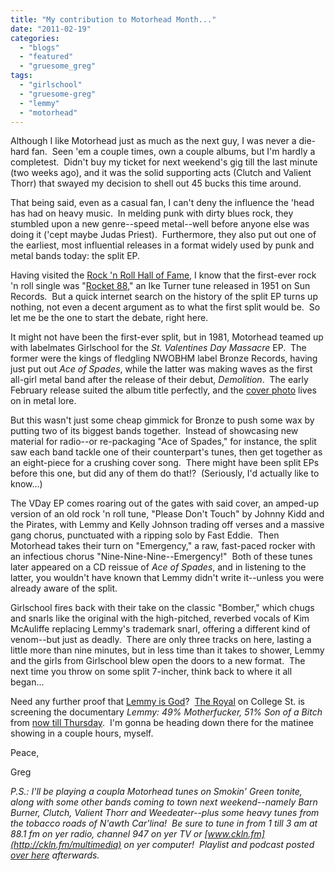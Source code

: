 ```yaml
---
title: "My contribution to Motorhead Month..."
date: "2011-02-19"
categories: 
  - "blogs"
  - "featured"
  - "gruesome_greg"
tags: 
  - "girlschool"
  - "gruesome-greg"
  - "lemmy"
  - "motorhead"
---
```


Although I like Motorhead just as much as the next guy, I was never a die-hard fan.  Seen 'em a couple times, own a couple albums, but I'm hardly a completest.  Didn't buy my ticket for next weekend's gig till the last minute (two weeks ago), and it was the solid supporting acts (Clutch and Valient Thorr) that swayed my decision to shell out 45 bucks this time around.

That being said, even as a casual fan, I can't deny the influence the 'head has had on heavy music.  In melding punk with dirty blues rock, they stumbled upon a new genre--speed metal--well before anyone else was doing it ('cept maybe Judas Priest).  Furthermore, they also put out one of the earliest, most influential releases in a format widely used by punk and metal bands today: the split EP.

Having visited the [Rock 'n Roll Hall of Fame](http://www.rockhall.com/), I know that the first-ever rock 'n roll single was "[Rocket 88](http://en.wikipedia.org/wiki/Rocket_88)," an Ike Turner tune released in 1951 on Sun Records.  But a quick internet search on the history of the split EP turns up nothing, not even a decent argument as to what the first split would be.  So let me be the one to start the debate, right here.

It might not have been the first-ever split, but in 1981, Motorhead teamed up with labelmates Girlschool for the _St. Valentines Day Massacre_ EP.  The former were the kings of fledgling NWOBHM label Bronze Records, having just put out _Ace of Spades_, while the latter was making waves as the first all-girl metal band after the release of their debut, _Demolition_.  The early February release suited the album title perfectly, and the [cover photo](http://www.coverbrowser.com/image/motorhead/1-1.jpg) lives on in metal lore.

But this wasn't just some cheap gimmick for Bronze to push some wax by putting two of its biggest bands together.  Instead of showcasing new material for radio--or re-packaging "Ace of Spades," for instance, the split saw each band tackle one of their counterpart's tunes, then get together as an eight-piece for a crushing cover song.  There might have been split EPs before this one, but did any of them do that!?  (Seriously, I'd actually like to know...)

The VDay EP comes roaring out of the gates with said cover, an amped-up version of an old rock 'n roll tune, "Please Don't Touch" by Johnny Kidd and the Pirates, with Lemmy and Kelly Johnson trading off verses and a massive gang chorus, punctuated with a ripping solo by Fast Eddie.  Then Motorhead takes their turn on "Emergency," a raw, fast-paced rocker with an infectious chorus "Nine-Nine-Nine--Emergency!"  Both of these tunes later appeared on a CD reissue of _Ace of Spades_, and in listening to the latter, you wouldn't have known that Lemmy didn't write it--unless you were already aware of the split.

Girlschool fires back with their take on the classic "Bomber," which chugs and snarls like the original with the high-pitched, reverbed vocals of Kim McAuliffe replacing Lemmy's trademark snarl, offering a different kind of venom--but just as deadly.  There are only three tracks on here, lasting a little more than nine minutes, but in less time than it takes to shower, Lemmy and the girls from Girlschool blew open the doors to a new format.  The next time you throw on some split 7-incher, think back to where it all began...

Need any further proof that [Lemmy is God](http://www.youtube.com/watch?v=gjaCgF5MKDM)?  [The Royal](http://www.theroyal.to/) on College St. is screening the documentary _Lemmy: 49% Motherfucker, 51% Son of a Bitch_ from [now till Thursday](http://www.theroyal.to/films/lemmy/).  I'm gonna be heading down there for the matinee showing in a couple hours, myself.

Peace,

Greg

_P.S.: I'll be playing a coupla Motorhead tunes on Smokin' Green tonite, along with some other bands coming to town next weekend--namely Barn Burner, Clutch, Valient Thorr and Weedeater--plus some heavy tunes from the tobacco roads of N'awth Car'lina!  Be sure to tune in from 1 till 3 am at 88.1 fm on yer radio, channel 947 on yer TV or [www.ckln.fm](http://ckln.fm/multimedia) on yer computer!  Playlist and podcast posted [over here](http://toohightogetitright.darkbb.com/t156-episode-94-february-19-2011) afterwards._
